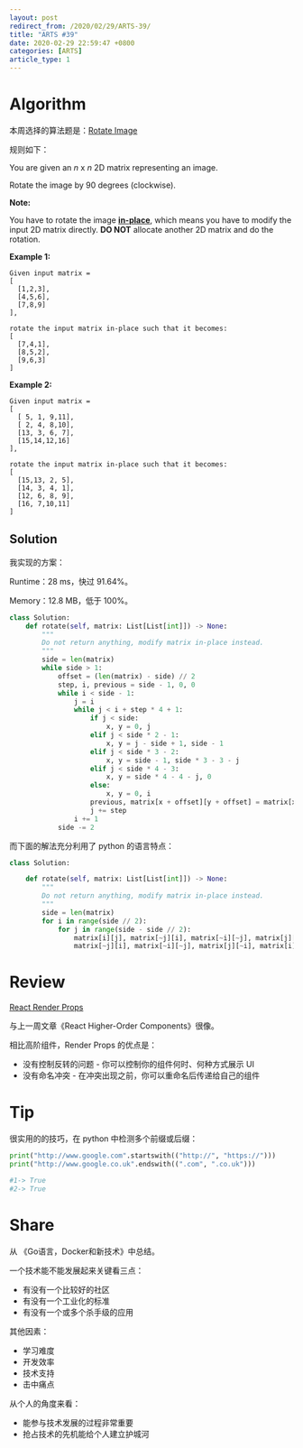 ```yaml
---
layout: post
redirect_from: /2020/02/29/ARTS-39/
title: "ARTS #39"
date: 2020-02-29 22:59:47 +0800
categories: [ARTS]
article_type: 1
---
```



# Algorithm

本周选择的算法题是：[Rotate Image](https://leetcode.com/problems/rotate-image/)


规则如下：

You are given an *n* x *n* 2D matrix representing an image.

Rotate the image by 90 degrees (clockwise).

**Note:**

You have to rotate the image [**in-place**](https://en.wikipedia.org/wiki/In-place_algorithm), which means you have to modify the input 2D matrix directly. **DO NOT** allocate another 2D matrix and do the rotation.

**Example 1:**

```
Given input matrix = 
[
  [1,2,3],
  [4,5,6],
  [7,8,9]
],

rotate the input matrix in-place such that it becomes:
[
  [7,4,1],
  [8,5,2],
  [9,6,3]
]
```

**Example 2:**

```
Given input matrix =
[
  [ 5, 1, 9,11],
  [ 2, 4, 8,10],
  [13, 3, 6, 7],
  [15,14,12,16]
], 

rotate the input matrix in-place such that it becomes:
[
  [15,13, 2, 5],
  [14, 3, 4, 1],
  [12, 6, 8, 9],
  [16, 7,10,11]
]
```

## Solution

我实现的方案：

Runtime：28 ms，快过 91.64%。

Memory：12.8 MB，低于 100%。

```python
class Solution:
    def rotate(self, matrix: List[List[int]]) -> None:
        """
        Do not return anything, modify matrix in-place instead.
        """
        side = len(matrix)
        while side > 1:
            offset = (len(matrix) - side) // 2
            step, i, previous = side - 1, 0, 0
            while i < side - 1:
                j = i
                while j < i + step * 4 + 1:
                    if j < side:
                        x, y = 0, j
                    elif j < side * 2 - 1:
                        x, y = j - side + 1, side - 1
                    elif j < side * 3 - 2:
                        x, y = side - 1, side * 3 - 3 - j
                    elif j < side * 4 - 3:
                        x, y = side * 4 - 4 - j, 0
                    else:
                        x, y = 0, i
                    previous, matrix[x + offset][y + offset] = matrix[x + offset][y + offset], previous
                    j += step
                i += 1
            side -= 2
```

而下面的解法充分利用了 python 的语言特点：

```python
class Solution:

    def rotate(self, matrix: List[List[int]]) -> None:
        """
        Do not return anything, modify matrix in-place instead.
        """
        side = len(matrix)
        for i in range(side // 2):
            for j in range(side - side // 2):
                matrix[i][j], matrix[~j][i], matrix[~i][~j], matrix[j][~i] = \
                matrix[~j][i], matrix[~i][~j], matrix[j][~i], matrix[i][j]
```


# Review

[React Render Props](https://tylermcginnis.com/react-render-props/)

与上一周文章《React Higher-Order Components》很像。

相比高阶组件，Render Props 的优点是：

- 没有控制反转的问题 - 你可以控制你的组件何时、何种方式展示 UI
- 没有命名冲突 - 在冲突出现之前，你可以重命名后传递给自己的组件

# Tip

很实用的的技巧，在 python 中检测多个前缀或后缀：


```python
print("http://www.google.com".startswith(("http://", "https://")))
print("http://www.google.co.uk".endswith((".com", ".co.uk")))

#1-> True
#2-> True
```

# Share

从 《Go语言，Docker和新技术》中总结。

一个技术能不能发展起来关键看三点：

- 有没有一个比较好的社区
- 有没有一个工业化的标准
- 有没有一个或多个杀手级的应用

其他因素：

- 学习难度
- 开发效率
- 技术支持
- 击中痛点

从个人的角度来看：

- 能参与技术发展的过程非常重要
- 抢占技术的先机能给个人建立护城河